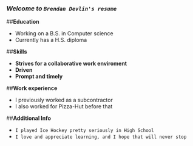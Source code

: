 ### _Welcome to `Brendan Devlin's resume`_

##**Education**
- Working on a B.S. in Computer science
- Currently has a H.S. diploma


##**Skills**
- **Strives for a collaborative work enviroment**
- **Driven**
- **Prompt and timely**

##**Work experience**
- I previously worked as a subcontractor
- I also worked for Pizza-Hut before that

##**Additional Info**
- `I played Ice Hockey pretty seriously in High School`
- `I love and appreciate learning, and I hope that will never stop`
